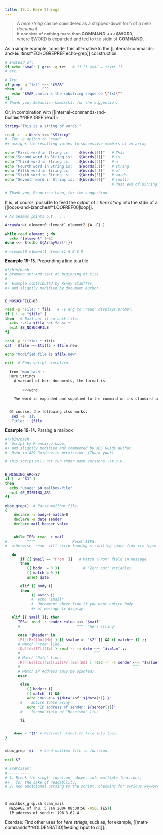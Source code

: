 ```yaml
---
title: 19.1. Here Strings
---
```



> A _here string_ can be considered as a stripped-down form of a _here document_.  
> It consists of nothing more than **COMMAND <<< $WORD**,  
> where $WORD is expanded and fed to the stdin of **COMMAND**.

As a simple example, consider this alternative to the [[internal-commands-and-builtins#^ECHOGREPREF|echo-grep]] construction.

```bash
# Instead of:
if echo "$VAR" | grep -q txt   # if [[ $VAR = *txt* ]]
# etc.

# Try:
if grep -q "txt" <<< "$VAR"
then   #         ^^^
   echo "$VAR contains the substring sequence \"txt\""
fi
# Thank you, Sebastian Kaminski, for the suggestion.
```

Or, in combination with [[internal-commands-and-builtins#^READREF|read]]:

```bash
String="This is a string of words."

read -r -a Words <<< "$String"
#  The -a option to "read"
#+ assigns the resulting values to successive members of an array.

echo "First word in String is:    ${Words[0]}"   # This
echo "Second word in String is:   ${Words[1]}"   # is
echo "Third word in String is:    ${Words[2]}"   # a
echo "Fourth word in String is:   ${Words[3]}"   # string
echo "Fifth word in String is:    ${Words[4]}"   # of
echo "Sixth word in String is:    ${Words[5]}"   # words.
echo "Seventh word in String is:  ${Words[6]}"   # (null)
                                                 # Past end of $String.

# Thank you, Francisco Lobo, for the suggestion.
```

It is, of course, possible to feed the output of a _here string_ into the stdin of a [[loops-and-branches#^LOOPREF00|loop]].

```bash
# As Seamus points out . . .

ArrayVar=( element0 element1 element2 {A..D} )

while read element ; do
  echo "$element" 1>&2
done <<< $(echo ${ArrayVar[*]})

# element0 element1 element2 A B C D
```

**Example 19-13.** Prepending a line to a file

```bash
#!/bin/bash
# prepend.sh: Add text at beginning of file.
#
#  Example contributed by Kenny Stauffer,
#+ and slightly modified by document author.


E_NOSUCHFILE=85

read -p "File: " file   # -p arg to 'read' displays prompt.
if [ ! -e "$file" ]
then   # Bail out if no such file.
  echo "File $file not found."
  exit $E_NOSUCHFILE
fi

read -p "Title: " title
cat - $file <<<$title > $file.new

echo "Modified file is $file.new"

exit  # Ends script execution.

  from 'man bash':
  Here Strings
  	A variant of here documents, the format is:
  
  		<<<word
  
  	The word is expanded and supplied to the command on its standard input.


  Of course, the following also works:
   sed -e '1i\
   Title: ' $file
```

**Example 19-14.** Parsing a mailbox

```bash
#!/bin/bash
#  Script by Francisco Lobo,
#+ and slightly modified and commented by ABS Guide author.
#  Used in ABS Guide with permission. (Thank you!)

# This script will not run under Bash versions -lt 3.0.


E_MISSING_ARG=87
if [ -z "$1" ]
then
  echo "Usage: $0 mailbox-file"
  exit $E_MISSING_ARG
fi

mbox_grep()  # Parse mailbox file.
{
    declare -i body=0 match=0
    declare -a date sender
    declare mail header value


    while IFS= read -r mail
#         ^^^^                 Reset $IFS.
#  Otherwise "read" will strip leading & trailing space from its input.

   do
       if [[ $mail =~ ^From  ]]   # Match "From" field in message.
       then
          (( body  = 0 ))           # "Zero out" variables.
          (( match = 0 ))
          unset date

       elif (( body ))
       then
            (( match ))
            #  echo "$mail"
            #  Uncomment above line if you want entire body
            #+ of message to display.

   elif [[ $mail ]]; then
      IFS=: read -r header value <<< "$mail"
      #                          ^^^  "here string"

      case "$header" in
      [Ff][Rr][Oo][Mm] ) [[ $value =~ "$2" ]] && (( match++ )) ;;
      # Match "From" line.
      [Dd][Aa][Tt][Ee] ) read -r -a date <<< "$value" ;;
      #                                  ^^^
      # Match "Date" line.
      [Rr][Ee][Cc][Ee][Ii][Vv][Ee][Dd] ) read -r -a sender <<< "$value" ;;
      #                                                    ^^^
      # Match IP Address (may be spoofed).
      esac

       else
          (( body++ ))
          (( match  )) &&
          echo "MESSAGE ${date:+of: ${date[*]} }"
       #    Entire $date array             ^
          echo "IP address of sender: ${sender[1]}"
       #    Second field of "Received" line    ^

       fi


    done < "$1" # Redirect stdout of file into loop.
}


mbox_grep "$1"  # Send mailbox file to function.

exit $?

# Exercises:
# ---------
# 1) Break the single function, above, into multiple functions,
#+   for the sake of readability.
# 2) Add additional parsing to the script, checking for various keywords.



$ mailbox_grep.sh scam_mail
  MESSAGE of Thu, 5 Jan 2006 08:00:56 -0500 (EST) 
  IP address of sender: 196.3.62.4
```

Exercise: Find other uses for _here strings_, such as, for example, [[math-commands#^GOLDENRATIO|feeding input to _dc_]].
